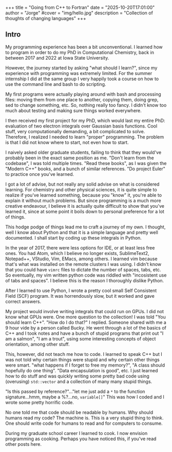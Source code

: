 +++
title = "Going from C++ to Fortran"
date = "2025-10-20T17:01:00"
author = "Jorge"
#cover = "img/hello.jpg"
description = "Collection of thoughts of changing languages"
+++

## Intro

My programming experience has been a bit unconventional. I learned how to program in order to 
do my PhD in Computational Chemistry, back in between 2017 and 2022 at Iowa State University.

However, the journey started by asking "what should I learn?", since my experience with 
programming was extremely limited. For the summer internship I did at the same group
I very happily took a course on how to use the command line and bash to do scripting. 

My first programs were actually playing around with bash and processing files: moving them 
from one place to another, copying them, doing grep, sed to change something, etc. So, nothing
really too fancy. I didn't know too much about testing and making sure things worked everywhere.

I then received my first project for my PhD, which would last my entire PhD: evaluation of 
two electron integrals over Gaussian basis functions. Cool stuff, very computationally
demanding, a bit complicated to solve. Therefore, I realized I needed to learn 
"proper" programming. The problem is that I did not know where to start, not even how to start.

I naively asked older graduate students, failing to think that they would've probably been in the 
exact same position as me. "Don't learn from the codebase", I was told multiple times. "Read these 
books", as I was given the "Modern C++" books, and a bunch of similar references. "Do project Euler" to
practice once you've learned. 

I got a lot of advise, but not really any solid advise on what is considered learning. For chemistry and
other physical sciences, it is quite simple to realize if you've learned something, because you "know" it, 
you're able to explain it without much problems. But since programming is a much more creative endeavour, 
I believe it is actually quite difficult to show that you've learned it, since at some point it boils down
to personal preference for a lot of things. 

This hodge podge of things lead me to craft a journey of my own. I thought, well I know about Python and that 
it is a simple language and pretty well documented. I shall start by coding up these integrals in Python. 

In the year of 2017, there were less options for IDE, or at least less free ones. You had Atom, which I believe
no longer exists, SublimeText2, Notepad++, VStudio, Vim, EMacs, among others. I learned vim because that's 
what was installed on the remote clusters I was using. I didn't know that you could have `vimrc` files to 
dictate the number of spaces, tabs, etc. So eventually, my vim written python code was riddled with "incosistent use
of tabs and spaces". I believe this is the reason I thoroughly dislike Python. 

After I learned to use Python, I wrote a pretty cool small Self Consistent Field (SCF) program. It was horrendously
slow, but it worked and gave correct answers. 

My project would involve writing integrals that could run on GPUs. I did not know what GPUs were. One more question 
to the collection! I was told "You should learn C++". "How do I do that?" I replied. Someone shared with me a 9 hour
vide by a person called Bucky. He went through a lot of the basics of C++ and I took notes and have a bunch of 
stupid programs that print out "I am a salmon", "I am a trout", using some interesting concepts of object orientation, 
among other stuff. 

This, however, did not teach me how to code. I learned to speak C++ but I was not told why certain things 
were stupid and why certain other things were smart. "what happens if I forget to free my memory?", "A class should
hopefully do one thing". "Data encapsulation is good", etc. I just learned how to do stuff and was quickly writing some
pretty bad code using (overusing) `std::vector` and a collection of many many stupid things. 

"Is this passed by reference?"..."let me just add a `*` to the function signature...hmm, maybe a %?...no, `variable[]`"
This was how I coded and I wrote some pretty horrific code. 

No one told me that code should be readable by humans. Why should humans read my code? The machine is. This is 
a very stupid thing to think. One should write code for humans to read and for computers to consume.

During my graduate school career I learned to cook. I now envision programming as cooking. Perhaps you have noticed 
this, if you've read other posts here.


